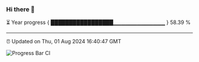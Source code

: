 ### Hi there 👋

⏳ Year progress { █████████████████▁▁▁▁▁▁▁▁▁▁▁▁▁ } 58.39 %

---

⏰ Updated on Thu, 01 Aug 2024 16:40:47 GMT

![Progress Bar CI](https://github.com/IshwaranRudhara/GIT-ACTION/workflows/Progress%20Bar%20CI/badge.svg)
